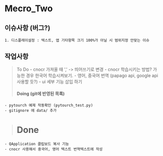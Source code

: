 # Mecro_Two

## 이슈사항 (버그?)
```
1. 디스플레이설정 : 텍스트, 앱 기타항목 크기 100%가 아닐 시 범위지정 안맞는 이슈

```

## 작업사항
> To Do
    - cnocr 가져올 때 ',' -> 띄어쓰기로 변경
    - cnocr 학습시키는 방법? 가능한 경우 한국어 학습시켜보기.
    - 영어, 중국어 번역 (papago api, google api 사용할 듯?)
    - ui 세부 기능 삽입 하기
> #### Doing (git에 반영된 목록)
    - pytourch 예제 작동확인 (pytourch_test.py)
    - gitignore 에 data/ 추가
> # Done
    - QApplication 클립보드 복사 기능
    - cnocr 사용해서 중국어, 영어 텍스트 번역텍스트에 작성
